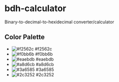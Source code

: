 # bdh-calculator
Binary-to-decimal-to-hexidecimal converter/calculator

## Color Palette

- ![#f2562c](https://placehold.co/15x15/f2562c/f2562c) #f2562c
- ![#f0bb6b](https://placehold.co/15x15/f0bb6b/f0bb6b) #f0bb6b
- ![#eaebdb](https://placehold.co/15x15/eaebdb/eaebdb) #eaebdb
- ![#a8d6cb](https://placehold.co/15x15/a8d6cb/a8d6cb) #a8d6cb
- ![#3a6585](https://placehold.co/15x15/3a6585/3a6585) #3a6585
- ![#2c3252](https://placehold.co/15x15/2c3252/2c3252) #2c3252